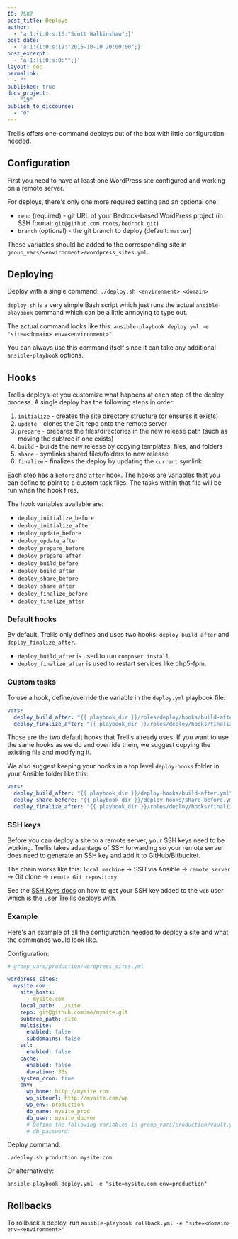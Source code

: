 ```yaml
---
ID: 7587
post_title: Deploys
author:
  - 'a:1:{i:0;s:16:"Scott Walkinshaw";}'
post_date:
  - 'a:1:{i:0;s:19:"2015-10-10 20:00:00";}'
post_excerpt:
  - 'a:1:{i:0;s:0:"";}'
layout: doc
permalink:
  - ""
published: true
docs_project:
  - "19"
publish_to_discourse:
  - "0"
---
```

Trellis offers one-command deploys out of the box with little configuration needed.

## Configuration

First you need to have at least one WordPress site configured and working on a remote server.

For deploys, there's only one more required setting and an optional one:

* `repo` (required) - git URL of your Bedrock-based WordPress project (in SSH format: `git@github.com:roots/bedrock.git`)
* `branch` (optional) - the git branch to deploy (default: `master`)

Those variables should be added to the corresponding site in `group_vars/<environment>/wordpress_sites.yml`.

## Deploying

Deploy with a single command: `./deploy.sh <environment> <domain>`

`deploy.sh` is a very simple Bash script which just runs the actual `ansible-playbook` command which can be a little annoying to type out.

The actual command looks like this: `ansible-playbook deploy.yml -e "site=<domain> env=<environment>"`.

You can always use this command itself since it can take any additional `ansible-playbook` options.

## Hooks

Trellis deploys let you customize what happens at each step of the deploy process. A single deploy has the following steps in order:

1. `initialize` - creates the site directory structure (or ensures it exists)
2. `update` - clones the Git repo onto the remote server
3. `prepare` - prepares the files/directories in the new release path (such as moving the subtree if one exists)
4. `build` - builds the new release by copying templates, files, and folders
5. `share` - symlinks shared files/folders to new release
6. `finalize` - finalizes the deploy by updating the `current` symlink

Each step has a `before` and `after` hook. The hooks are variables that you can define to point to a custom task files. The tasks within that file will be run when the hook fires.

The hook variables available are:

* `deploy_initialize_before`
* `deploy_initialize_after`
* `deploy_update_before`
* `deploy_update_after`
* `deploy_prepare_before`
* `deploy_prepare_after`
* `deploy_build_before`
* `deploy_build_after`
* `deploy_share_before`
* `deploy_share_after`
* `deploy_finalize_before`
* `deploy_finalize_after`

### Default hooks

By default, Trellis only defines and uses two hooks: `deploy_build_after` and `deploy_finalize_after`.

* `deploy_build_after` is used to run `composer install`.
* `deploy_finalize_after` is used to restart services like php5-fpm.

### Custom tasks

To use a hook, define/override the variable in the `deploy.yml` playbook file:

```yml
vars:
  deploy_build_after: "{{ playbook_dir }}/roles/deploy/hooks/build-after.yml"
  deploy_finalize_after: "{{ playbook_dir }}/roles/deploy/hooks/finalize-after.yml"
```

Those are the two default hooks that Trellis already uses. If you want to use the same hooks as we do and override them, we suggest copying the existing file and modifying it.

We also suggest keeping your hooks in a top level `deploy-hooks` folder in your Ansible folder like this:

```yml
vars:
  deploy_build_after: "{{ playbook_dir }}/deploy-hooks/build-after.yml"
  deploy_share_before: "{{ playbook_dir }}/deploy-hooks/share-before.yml"
  deploy_finalize_after: "{{ playbook_dir }}/roles/deploy/hooks/finalize-after.yml"
```

### SSH keys

Before you can deploy a site to a remote server, your SSH keys need to be working. Trellis takes advantage of SSH forwarding so your remote server does need to generate an SSH key and add it to GitHub/Bitbucket.

The chain works like this: `local machine` -&gt; SSH via Ansible -&gt; `remote server` -&gt; Git clone -&gt; `remote Git repository`

See the [SSH Keys docs](https://roots.io/trellis/docs/ssh-keys/) on how to get your SSH key added to the `web` user which is the user Trellis deploys with.

### Example

Here's an example of all the configuration needed to deploy a site and what the commands would look like.

Configuration:
```yaml
# group_vars/production/wordpress_sites.yml

wordpress_sites:
  mysite.com:
    site_hosts:
      - mysite.com
    local_path: ../site
    repo: git@github.com:me/mysite.git
    subtree_path: site
    multisite:
      enabled: false
      subdomains: false
    ssl:
      enabled: false
    cache:
      enabled: false
      duration: 30s
    system_cron: true
    env:
      wp_home: http://mysite.com
      wp_siteurl: http://mysite.com/wp
      wp_env: production
      db_name: mysite_prod
      db_user: mysite_dbuser
      # Define the following variables in group_vars/production/vault.yml
      # db_password:
```

Deploy command:
```
./deploy.sh production mysite.com
```

Or alternatively:
```
ansible-playbook deploy.yml -e "site=mysite.com env=production"
```

## Rollbacks

To rollback a deploy, run `ansible-playbook rollback.yml -e "site=<domain> env=<environment>"`
